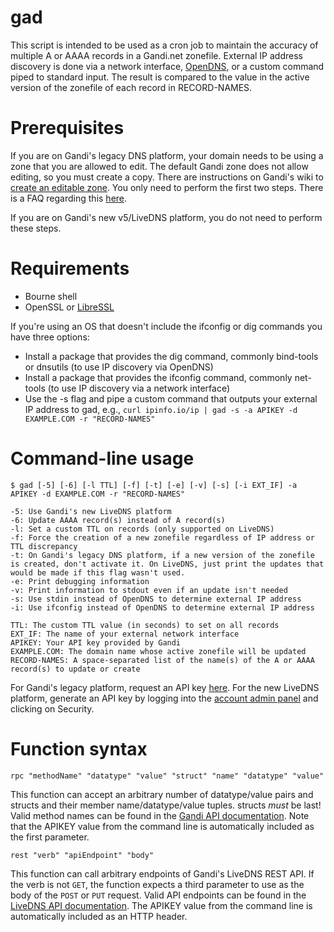gad
===

This script is intended to be used as a cron job to maintain the accuracy of multiple A or AAAA records in a Gandi.net zonefile. External IP address discovery is done via a network interface, [OpenDNS](http://www.opendns.com), or a custom command piped to standard input. The result is compared to the value in the active version of the zonefile of each record in RECORD-NAMES.

Prerequisites
=============

If you are on Gandi's legacy DNS platform, your domain needs to be using a zone that you are allowed to edit. The default Gandi zone does not allow editing, so you must create a copy. There are instructions on Gandi's wiki to [create an editable zone](http://wiki.gandi.net/en/dns/zone/edit). You only need to perform the first two steps. There is a FAQ regarding this [here](http://wiki.gandi.net/en/dns/faq#cannot_change_zone_file).

If you are on Gandi's new v5/LiveDNS platform, you do not need to perform these steps.

Requirements
============

  * Bourne shell
  * OpenSSL or [LibreSSL](http://www.libressl.org)

If you're using an OS that doesn't include the ifconfig or dig commands you have three options:
  * Install a package that provides the dig command, commonly bind-tools or dnsutils (to use IP discovery via OpenDNS)
  * Install a package that provides the ifconfig command, commonly net-tools (to use IP discovery via a network interface)
  * Use the -s flag and pipe a custom command that outputs your external IP address to gad, e.g., ```curl ipinfo.io/ip | gad -s -a APIKEY -d EXAMPLE.COM -r "RECORD-NAMES"```

Command-line usage
==================

```
$ gad [-5] [-6] [-l TTL] [-f] [-t] [-e] [-v] [-s] [-i EXT_IF] -a APIKEY -d EXAMPLE.COM -r "RECORD-NAMES"

-5: Use Gandi's new LiveDNS platform
-6: Update AAAA record(s) instead of A record(s)
-l: Set a custom TTL on records (only supported on LiveDNS)
-f: Force the creation of a new zonefile regardless of IP address or TTL discrepancy
-t: On Gandi's legacy DNS platform, if a new version of the zonefile is created, don't activate it. On LiveDNS, just print the updates that would be made if this flag wasn't used.
-e: Print debugging information
-v: Print information to stdout even if an update isn't needed
-s: Use stdin instead of OpenDNS to determine external IP address
-i: Use ifconfig instead of OpenDNS to determine external IP address

TTL: The custom TTL value (in seconds) to set on all records
EXT_IF: The name of your external network interface
APIKEY: Your API key provided by Gandi
EXAMPLE.COM: The domain name whose active zonefile will be updated
RECORD-NAMES: A space-separated list of the name(s) of the A or AAAA record(s) to update or create
```

For Gandi's legacy platform, request an API key [here](https://www.gandi.net/admin/apixml/). For the new LiveDNS platform, generate an API key by logging into the [account admin panel](https://account.gandi.net/) and clicking on Security.

Function syntax
============

```
rpc "methodName" "datatype" "value" "struct" "name" "datatype" "value"
```

This function can accept an arbitrary number of datatype/value pairs and structs and their member name/datatype/value tuples. structs _must_ be last! Valid method names can be found in the [Gandi API documentation](http://doc.rpc.gandi.net/index.html). Note that the APIKEY value from the command line is automatically included as the first parameter.

```
rest "verb" "apiEndpoint" "body"
```

This function can call arbitrary endpoints of Gandi's LiveDNS REST API. If the verb is not `GET`, the function expects a third parameter to use as the body of the `POST` or `PUT` request. Valid API endpoints can be found in the [LiveDNS API documentation](https://doc.livedns.gandi.net/). The APIKEY value from the command line is automatically included as an HTTP header.
